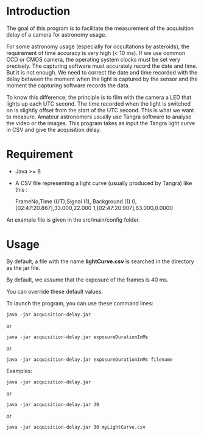 # Introduction

The goal of this program is to facilitate the measurement of the acquisition delay of a camera for astronomy usage.

For some astronomy usage (especially for occultations by asteroids), the requirement of time accuracy is very high (< 10 ms). If we use common CCD or CMOS camera, the operating system clocks must be set very precisely. The capturing software must accurately record the date and time. But it is not enough. We need to correct the date and time recorded with the delay between the moment when the light is captured by the sensor and the moment the capturing software records the data.

To know this difference, the principle is to film with the camera a LED that lights up each UTC second. The time recorded when the light is switched on is slightly offset from the start of the UTC second. This is what we want to measure. Amateur astronomers usually use  Tangra software to analyse the video or the images. This program takes as input the Tangra light curve in CSV and give the acquisition delay.

# Requirement

- Java >= 8
- A CSV file representing a light curve (usually produced by Tangra) like this :

    FrameNo,Time (UT),Signal (1), Background (1)
    0,[02:47:20.867],33.000,22.000
    1,[02:47:20.907],63.000,0.0000

An example file is given in the src/main/config folder.

# Usage

By default, a file with the name **lightCurve.csv** is searched in the directory as the jar file.

By default, we assume that the exposure of the frames is 40 ms.

You can override these default values.

To launch the program, you can use these command lines:

```console
java -jar acquisition-delay.jar
```

or

```console
java -jar acquisition-delay.jar exposureDurationInMs
```

or

```console
java -jar acquisition-delay.jar exposureDurationInMs filename
```

Examples:

```console
java -jar acquisition-delay.jar
```

or

```console
java -jar acquisition-delay.jar 30
```

or

```console
java -jar acquisition-delay.jar 30 myLightCurve.csv
```